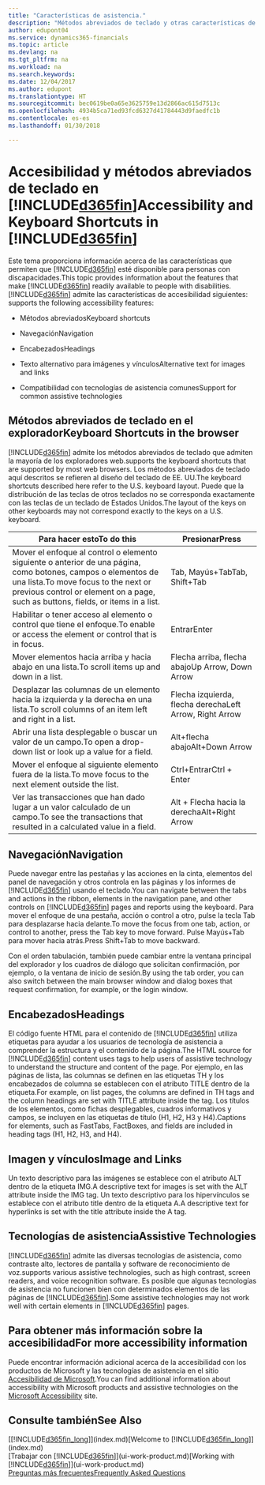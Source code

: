 ```yaml
---
title: "Características de asistencia."
description: "Métodos abreviados de teclado y otras características de asistencia."
author: edupont04
ms.service: dynamics365-financials
ms.topic: article
ms.devlang: na
ms.tgt_pltfrm: na
ms.workload: na
ms.search.keywords: 
ms.date: 12/04/2017
ms.author: edupont
ms.translationtype: HT
ms.sourcegitcommit: bec0619be0a65e3625759e13d2866ac615d7513c
ms.openlocfilehash: 4934b5ca71ed93fcd6327d41784443d9faedfc1b
ms.contentlocale: es-es
ms.lasthandoff: 01/30/2018

---
```

# <a name="accessibility-and-keyboard-shortcuts-in-included365finincludesd365finmdmd"></a><span data-ttu-id="cce35-103">Accesibilidad y métodos abreviados de teclado en [!INCLUDE[d365fin](includes/d365fin_md.md)]</span><span class="sxs-lookup"><span data-stu-id="cce35-103">Accessibility and Keyboard Shortcuts in [!INCLUDE[d365fin](includes/d365fin_md.md)]</span></span>
<span data-ttu-id="cce35-104">Este tema proporciona información acerca de las características que permiten que [!INCLUDE[d365fin](includes/d365fin_md.md)] esté disponible para personas con discapacidades.</span><span class="sxs-lookup"><span data-stu-id="cce35-104">This topic provides information about the features that make [!INCLUDE[d365fin](includes/d365fin_md.md)] readily available to people with disabilities.</span></span> [!INCLUDE[d365fin](includes/d365fin_md.md)]<span data-ttu-id="cce35-105"> admite las características de accesibilidad siguientes:</span><span class="sxs-lookup"><span data-stu-id="cce35-105"> supports the following accessibility features:</span></span>  

-   <span data-ttu-id="cce35-106">Métodos abreviados</span><span class="sxs-lookup"><span data-stu-id="cce35-106">Keyboard shortcuts</span></span>  

-   <span data-ttu-id="cce35-107">Navegación</span><span class="sxs-lookup"><span data-stu-id="cce35-107">Navigation</span></span>  

-   <span data-ttu-id="cce35-108">Encabezados</span><span class="sxs-lookup"><span data-stu-id="cce35-108">Headings</span></span>  

-   <span data-ttu-id="cce35-109">Texto alternativo para imágenes y vínculos</span><span class="sxs-lookup"><span data-stu-id="cce35-109">Alternative text for images and links</span></span>  

-   <span data-ttu-id="cce35-110">Compatibilidad con tecnologías de asistencia comunes</span><span class="sxs-lookup"><span data-stu-id="cce35-110">Support for common assistive technologies</span></span>  

##  <a name="Keyboard"></a> <span data-ttu-id="cce35-111">Métodos abreviados de teclado en el explorador</span><span class="sxs-lookup"><span data-stu-id="cce35-111">Keyboard Shortcuts in the browser</span></span>
 [!INCLUDE[d365fin](includes/d365fin_md.md)] <span data-ttu-id="cce35-112"> admite los métodos abreviados de teclado que admiten la mayoría de los exploradores web.</span><span class="sxs-lookup"><span data-stu-id="cce35-112">supports the keyboard shortcuts that are supported by most web browsers.</span></span> <span data-ttu-id="cce35-113">Los métodos abreviados de teclado aquí descritos se refieren al diseño del teclado de EE. UU.</span><span class="sxs-lookup"><span data-stu-id="cce35-113">The keyboard shortcuts described here refer to the U.S. keyboard layout.</span></span> <span data-ttu-id="cce35-114">Puede que la distribución de las teclas de otros teclados no se corresponda exactamente con las teclas de un teclado de Estados Unidos.</span><span class="sxs-lookup"><span data-stu-id="cce35-114">The layout of the keys on other keyboards may not correspond exactly to the keys on a U.S. keyboard.</span></span>  

|<span data-ttu-id="cce35-115">Para hacer esto</span><span class="sxs-lookup"><span data-stu-id="cce35-115">To do this</span></span>|<span data-ttu-id="cce35-116">Presionar</span><span class="sxs-lookup"><span data-stu-id="cce35-116">Press</span></span>|  
|----------------|-----------|  
|<span data-ttu-id="cce35-117">Mover el enfoque al control o elemento siguiente o anterior de una página, como botones, campos o elementos de una lista.</span><span class="sxs-lookup"><span data-stu-id="cce35-117">To move focus to the next or previous control or element on a page, such as buttons, fields, or items in a list.</span></span>|<span data-ttu-id="cce35-118">Tab, Mayús+Tab</span><span class="sxs-lookup"><span data-stu-id="cce35-118">Tab, Shift+Tab</span></span>|  
|<span data-ttu-id="cce35-119">Habilitar o tener acceso al elemento o control que tiene el enfoque.</span><span class="sxs-lookup"><span data-stu-id="cce35-119">To enable or access the element or control that is in focus.</span></span>|<span data-ttu-id="cce35-120">Entrar</span><span class="sxs-lookup"><span data-stu-id="cce35-120">Enter</span></span>|  
|<span data-ttu-id="cce35-121">Mover elementos hacia arriba y hacia abajo en una lista.</span><span class="sxs-lookup"><span data-stu-id="cce35-121">To scroll items up and down in a list.</span></span>|<span data-ttu-id="cce35-122">Flecha arriba, flecha abajo</span><span class="sxs-lookup"><span data-stu-id="cce35-122">Up Arrow, Down Arrow</span></span>|  
|<span data-ttu-id="cce35-123">Desplazar las columnas de un elemento hacia la izquierda y la derecha en una lista.</span><span class="sxs-lookup"><span data-stu-id="cce35-123">To scroll columns of an item left and right in a list.</span></span>|<span data-ttu-id="cce35-124">Flecha izquierda, flecha derecha</span><span class="sxs-lookup"><span data-stu-id="cce35-124">Left Arrow, Right Arrow</span></span>|  
|<span data-ttu-id="cce35-125">Abrir una lista desplegable o buscar un valor de un campo.</span><span class="sxs-lookup"><span data-stu-id="cce35-125">To open a drop-down list or look up a value for a field.</span></span>|<span data-ttu-id="cce35-126">Alt+flecha abajo</span><span class="sxs-lookup"><span data-stu-id="cce35-126">Alt+Down Arrow</span></span>|  
|<span data-ttu-id="cce35-127">Mover el enfoque al siguiente elemento fuera de la lista.</span><span class="sxs-lookup"><span data-stu-id="cce35-127">To move focus to the next element outside the list.</span></span>|<span data-ttu-id="cce35-128">Ctrl+Entrar</span><span class="sxs-lookup"><span data-stu-id="cce35-128">Ctrl + Enter</span></span>|  
|<span data-ttu-id="cce35-129">Ver las transacciones que han dado lugar a un valor calculado de un campo.</span><span class="sxs-lookup"><span data-stu-id="cce35-129">To see the transactions that resulted in a calculated value in a field.</span></span>|<span data-ttu-id="cce35-130">Alt + Flecha hacia la derecha</span><span class="sxs-lookup"><span data-stu-id="cce35-130">Alt+Right Arrow</span></span>|  

##  <a name="Navigation"></a> <span data-ttu-id="cce35-131">Navegación</span><span class="sxs-lookup"><span data-stu-id="cce35-131">Navigation</span></span>  
 <span data-ttu-id="cce35-132">Puede navegar entre las pestañas y las acciones en la cinta, elementos del panel de navegación y otros controla en las páginas y los informes de [!INCLUDE[d365fin](includes/d365fin_md.md)] usando el teclado.</span><span class="sxs-lookup"><span data-stu-id="cce35-132">You can navigate between the tabs and actions in the ribbon, elements in the navigation pane, and other controls on [!INCLUDE[d365fin](includes/d365fin_md.md)] pages and reports using the keyboard.</span></span> <span data-ttu-id="cce35-133">Para mover el enfoque de una pestaña, acción o control a otro, pulse la tecla Tab para desplazarse hacia delante.</span><span class="sxs-lookup"><span data-stu-id="cce35-133">To move the focus from one tab, action, or control to another, press the Tab key to move forward.</span></span> <span data-ttu-id="cce35-134">Pulse Mayús+Tab para mover hacia atrás.</span><span class="sxs-lookup"><span data-stu-id="cce35-134">Press Shift+Tab to move backward.</span></span>  

 <span data-ttu-id="cce35-135">Con el orden tabulación, también puede cambiar entre la ventana principal del explorador y los cuadros de diálogo que solicitan confirmación, por ejemplo, o la ventana de inicio de sesión.</span><span class="sxs-lookup"><span data-stu-id="cce35-135">By using the tab order, you can also switch between the main browser window and dialog boxes that request confirmation, for example, or the login window.</span></span>  

##  <a name="Headings"></a> <span data-ttu-id="cce35-136">Encabezados</span><span class="sxs-lookup"><span data-stu-id="cce35-136">Headings</span></span>  
 <span data-ttu-id="cce35-137">El código fuente HTML para el contenido de [!INCLUDE[d365fin](includes/d365fin_md.md)] utiliza etiquetas para ayudar a los usuarios de tecnología de asistencia a comprender la estructura y el contenido de la página.</span><span class="sxs-lookup"><span data-stu-id="cce35-137">The HTML source for [!INCLUDE[d365fin](includes/d365fin_md.md)] content uses tags to help users of assistive technology to understand the structure and content of the page.</span></span> <span data-ttu-id="cce35-138">Por ejemplo, en las páginas de lista, las columnas se definen en las etiquetas TH y los encabezados de columna se establecen con el atributo TITLE dentro de la etiqueta.</span><span class="sxs-lookup"><span data-stu-id="cce35-138">For example, on list pages, the columns are defined in TH tags and the column headings are set with TITLE attribute inside the tag.</span></span> <span data-ttu-id="cce35-139">Los títulos de los elementos, como fichas desplegables, cuadros informativos y campos, se incluyen en las etiquetas de título (H1, H2, H3 y H4).</span><span class="sxs-lookup"><span data-stu-id="cce35-139">Captions for elements, such as FastTabs, FactBoxes, and fields are included in heading tags (H1, H2, H3, and H4).</span></span>  

##  <a name="Images"></a> <span data-ttu-id="cce35-140">Imagen y vínculos</span><span class="sxs-lookup"><span data-stu-id="cce35-140">Image and Links</span></span>  
 <span data-ttu-id="cce35-141">Un texto descriptivo para las imágenes se establece con el atributo ALT dentro de la etiqueta IMG.</span><span class="sxs-lookup"><span data-stu-id="cce35-141">A descriptive text for images is set with the ALT attribute inside the IMG tag.</span></span> <span data-ttu-id="cce35-142">Un texto descriptivo para los hipervínculos se establece con el atributo title dentro de la etiqueta A.</span><span class="sxs-lookup"><span data-stu-id="cce35-142">A descriptive text for hyperlinks is set with the title attribute inside the A tag.</span></span>  

##  <a name="AssistiveTech"></a> <span data-ttu-id="cce35-143">Tecnologías de asistencia</span><span class="sxs-lookup"><span data-stu-id="cce35-143">Assistive Technologies</span></span>  
[!INCLUDE[d365fin](includes/d365fin_md.md)] <span data-ttu-id="cce35-144"> admite las diversas tecnologías de asistencia, como contraste alto, lectores de pantalla y software de reconocimiento de voz.</span><span class="sxs-lookup"><span data-stu-id="cce35-144">supports various assistive technologies, such as high contrast, screen readers, and voice recognition software.</span></span> <span data-ttu-id="cce35-145">Es posible que algunas tecnologías de asistencia no funcionen bien con determinados elementos de las páginas de [!INCLUDE[d365fin](includes/d365fin_md.md)].</span><span class="sxs-lookup"><span data-stu-id="cce35-145">Some assistive technologies may not work well with certain elements in [!INCLUDE[d365fin](includes/d365fin_md.md)] pages.</span></span>  

## <a name="for-more-accessibility-information"></a><span data-ttu-id="cce35-146">Para obtener más información sobre la accesibilidad</span><span class="sxs-lookup"><span data-stu-id="cce35-146">For more accessibility information</span></span>  
<span data-ttu-id="cce35-147">Puede encontrar información adicional acerca de la accesibilidad con los productos de Microsoft y las tecnologías de asistencia en el sitio [Accesibilidad de Microsoft](http://go.microsoft.com/fwlink/?LinkId=262160).</span><span class="sxs-lookup"><span data-stu-id="cce35-147">You can find additional information about accessibility with Microsoft products and assistive technologies on the [Microsoft Accessibility](http://go.microsoft.com/fwlink/?LinkId=262160) site.</span></span>

## <a name="see-also"></a><span data-ttu-id="cce35-148">Consulte también</span><span class="sxs-lookup"><span data-stu-id="cce35-148">See Also</span></span>
<span data-ttu-id="cce35-149">[[!INCLUDE[d365fin_long](includes/d365fin_long_md.md)]](index.md)</span><span class="sxs-lookup"><span data-stu-id="cce35-149">[Welcome to [!INCLUDE[d365fin_long](includes/d365fin_long_md.md)]](index.md)</span></span>  
<span data-ttu-id="cce35-150">[Trabajar con [!INCLUDE[d365fin](includes/d365fin_md.md)]](ui-work-product.md)</span><span class="sxs-lookup"><span data-stu-id="cce35-150">[Working with [!INCLUDE[d365fin](includes/d365fin_md.md)]](ui-work-product.md)</span></span>  
[<span data-ttu-id="cce35-151">Preguntas más frecuentes</span><span class="sxs-lookup"><span data-stu-id="cce35-151">Frequently Asked Questions</span></span>](across-faq.md)  

